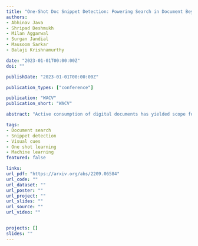```yaml
---
title: "One-Shot Doc Snippet Detection: Powering Search in Document Beyond Text"
authors:
- Abhinav Java
- Shripad Deshmukh
- Milan Aggarwal
- Surgan Jandial
- Mausoom Sarkar
- Balaji Krishnamurthy

date: "2023-01-01T00:00:00Z"
doi: ""

publishDate: "2023-01-01T00:00:00Z"

publication_types: ["conference"]

publication: "WACV"
publication_short: "WACV"

abstract: "Active consumption of digital documents has yielded scope for research in various applications, including search. Traditionally, searching within a document has been cast as a text matching problem ignoring the rich layout and visual cues commonly present in structured documents, forms, etc. To that end, we ask a mostly unexplored question: 'Can we search for other similar snippets present in a target document page given a single query instance of a document snippet?'. We propose MONOMER to solve this as a one-shot snippet detection task. MONOMER fuses context from visual, textual, and spatial modalities of snippets and documents to find query snippet in target documents. We conduct extensive ablations and experiments showing MONOMER outperforms several baselines from one-shot object detection (BHRL), template matching, and document understanding (LayoutLMv3). Due to the scarcity of relevant data for the task at hand, we train MONOMER on programmatically generated data having many visually similar query snippets and target document pairs from two datasets - Flamingo Forms and PubLayNet. We also do a human study to validate the generated data."

tags:
- Document search
- Snippet detection
- Visual cues
- One shot learning
- Machine learning
featured: false

links:
url_pdf: "https://arxiv.org/abs/2209.06584"
url_code: ""
url_dataset: ""
url_poster: ""
url_project: ""
url_slides: ""
url_source: ""
url_video: ""


projects: []
slides: ""
---
```


